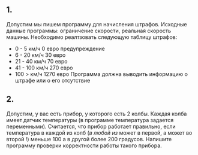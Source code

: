 ## 1.
Допустим мы пишем программу для начисления штрафов. Исходные данные программы: ограничение скорости, реальная скорость машины. Необходимо реалтзовать следующую таблицу штрафов:  
* 0 - 5 км/ч	0 евро   предупреждение  
* 6 - 20 км/ч	30 евро  		
* 21 - 40 км/ч	70 евро  
* 41 - 100 км/ч	270 евро  
* 100 >    км/ч	1270 евро
Программа должна выводить информацию о штрафе или о его отсутствие

## 2.   
Допустим, у вас есть прибор, у которого есть 2 колбы. Каждая колба имеет датчик температуры (в программе температура задается переменными). 
Считается, что прибор работает правильно, если температура в каждой из колб (*в любой из* может в первой, а может во второй !) меньше 100 а в другой более 200 градусов. 
Напишите программу проверки корректности работы такого прибора.


